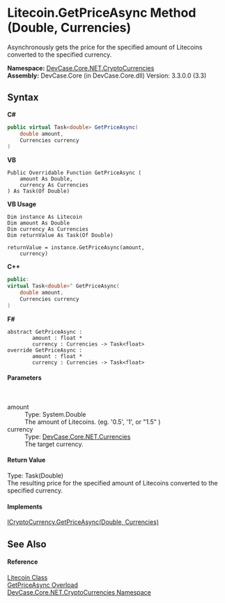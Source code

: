 # Litecoin.GetPriceAsync Method (Double, Currencies)
 

Asynchronously gets the price for the specified amount of Litecoins converted to the specified currency.

**Namespace:**&nbsp;<a href="N_DevCase_Core_NET_CryptoCurrencies">DevCase.Core.NET.CryptoCurrencies</a><br />**Assembly:**&nbsp;DevCase.Core (in DevCase.Core.dll) Version: 3.3.0.0 (3.3)

## Syntax

**C#**<br />
``` C#
public virtual Task<double> GetPriceAsync(
	double amount,
	Currencies currency
)
```

**VB**<br />
``` VB
Public Overridable Function GetPriceAsync ( 
	amount As Double,
	currency As Currencies
) As Task(Of Double)
```

**VB Usage**<br />
``` VB Usage
Dim instance As Litecoin
Dim amount As Double
Dim currency As Currencies
Dim returnValue As Task(Of Double)

returnValue = instance.GetPriceAsync(amount, 
	currency)
```

**C++**<br />
``` C++
public:
virtual Task<double>^ GetPriceAsync(
	double amount, 
	Currencies currency
)
```

**F#**<br />
``` F#
abstract GetPriceAsync : 
        amount : float * 
        currency : Currencies -> Task<float> 
override GetPriceAsync : 
        amount : float * 
        currency : Currencies -> Task<float> 
```


#### Parameters
&nbsp;<dl><dt>amount</dt><dd>Type: System.Double<br />The amount of Litecoins. (eg. '0.5', '1', or "1.5" )</dd><dt>currency</dt><dd>Type: <a href="T_DevCase_Core_NET_Currencies">DevCase.Core.NET.Currencies</a><br />The target currency.</dd></dl>

#### Return Value
Type: Task(Double)<br />The resulting price for the specified amount of Litecoins converted to the specified currency.

#### Implements
<a href="M_DevCase_Core_NET_ICryptoCurrency_GetPriceAsync_1">ICryptoCurrency.GetPriceAsync(Double, Currencies)</a><br />

## See Also


#### Reference
<a href="T_DevCase_Core_NET_CryptoCurrencies_Litecoin">Litecoin Class</a><br /><a href="Overload_DevCase_Core_NET_CryptoCurrencies_Litecoin_GetPriceAsync">GetPriceAsync Overload</a><br /><a href="N_DevCase_Core_NET_CryptoCurrencies">DevCase.Core.NET.CryptoCurrencies Namespace</a><br />